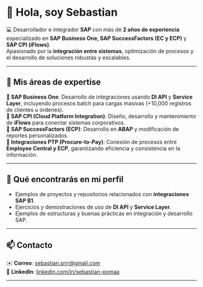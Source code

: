# 👋 Hola, soy **Sebastian**

💻 Desarrollador e integrador **SAP** con más de **2 años de experiencia** especializado en **SAP Business One, SAP SuccessFactors (EC y ECP)** y **SAP CPI (iFlows)**.  
Apasionado por la **integración entre sistemas**, optimización de procesos y el desarrollo de soluciones robustas y escalables.

---

## 🚀 Mis áreas de expertise

 **🔹 SAP Business One**: Desarrollo de integraciones usando **DI API** y **Service Layer**, incluyendo procesos batch para cargas masivas (+10,000 registros de clientes u órdenes).  
 **🔹 SAP CPI (Cloud Platform Integration)**: Diseño, desarrollo y mantenimiento de **iFlows** para conectar sistemas corporativos.  
 **🔹 SAP SuccessFactors (ECP)**: Desarrollo en **ABAP** y modificación de reportes personalizados.  
 **🔹 Integraciones PTP (Procure-to-Pay)**: Conexión de procesos entre **Employee Central y ECP**, garantizando eficiencia y consistencia en la información.

---

## 📂 Qué encontrarás en mi perfil

- Ejemplos de proyectos y repositorios relacionados con **integraciones SAP B1**.  
- Ejercicios y demostraciones de uso de **DI API** y **Service Layer**.  
- Ejemplos de estructuras y buenas prácticas en integración y desarrollo SAP.

---

## 📫 Contacto

✉️ **Correo**: sebastian.srrr@gmail.com  
💼 **LinkedIn**: [linkedin.com/in/sebastian-pomaa](https://linkedin.com/in/sebastian-pomaa)

---
